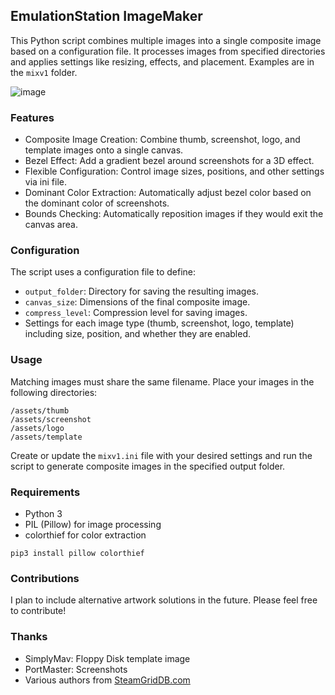 ## EmulationStation ImageMaker
This Python script combines multiple images into a single composite image based on a configuration file. It processes images from specified directories and applies settings like resizing, effects, and placement. Examples are in the `mixv1` folder.

![image](https://github.com/user-attachments/assets/20a75eba-be10-43c1-bff2-ed80f19a5e2d)

### Features
- Composite Image Creation: Combine thumb, screenshot, logo, and template images onto a single canvas.
- Bezel Effect: Add a gradient bezel around screenshots for a 3D effect.
- Flexible Configuration: Control image sizes, positions, and other settings via ini file.
- Dominant Color Extraction: Automatically adjust bezel color based on the dominant color of screenshots.
- Bounds Checking: Automatically reposition images if they would exit the canvas area.

### Configuration
The script uses a configuration file to define:

- `output_folder`: Directory for saving the resulting images.
- `canvas_size`: Dimensions of the final composite image.
- `compress_level`: Compression level for saving images.
- Settings for each image type (thumb, screenshot, logo, template) including size, position, and whether they are enabled.

### Usage
Matching images must share the same filename. Place your images in the following directories:

`/assets/thumb`  
`/assets/screenshot`  
`/assets/logo`  
`/assets/template`  

Create or update the `mixv1.ini` file with your desired settings and run the script to generate composite images in the specified output folder.

### Requirements
- Python 3
- PIL (Pillow) for image processing
- colorthief for color extraction

`pip3 install pillow colorthief`

### Contributions
I plan to include alternative artwork solutions in the future. Please feel free to contribute!

### Thanks
- SimplyMav: Floppy Disk template image  
- PortMaster: Screenshots  
- Various authors from [SteamGridDB.com](https://www.steamgriddb.com)  
